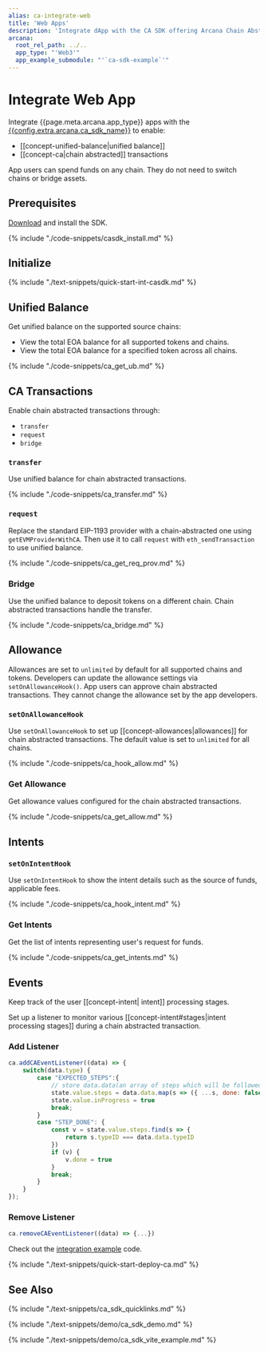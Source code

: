 ```yaml
---
alias: ca-integrate-web
title: 'Web Apps'
description: 'Integrate dApp with the CA SDK offering Arcana Chain Abstraction and enable unified balance for users.'
arcana:
  root_rel_path: ../..
  app_type: "'Web3'"
  app_example_submodule: "'`ca-sdk-example`'"
---
```


# Integrate Web App

Integrate {{page.meta.arcana.app_type}} apps with the 
[{{config.extra.arcana.ca_sdk_name}}]({{page.meta.arcana.root_rel_path}}/concepts/ca/casdk.md) 
to enable:

* [[concept-unified-balance|unified balance]]
* [[concept-ca|chain abstracted]] transactions

App users can spend funds on any chain.
They do not need to switch chains or bridge assets.

## Prerequisites

[Download]({{config.extra.arcana.ca_sdk_download_url}}) and install the SDK.

{% include "./code-snippets/casdk_install.md" %}

## Initialize

{% include "./text-snippets/quick-start-int-casdk.md" %}

## Unified Balance

Get unified balance on the supported source chains:

* View the total EOA balance for all supported tokens and chains.
* View the total EOA balance for a specified token across all chains.

{% include "./code-snippets/ca_get_ub.md" %}

## CA Transactions

Enable chain abstracted transactions through:

* `transfer`
* `request`
* `bridge`

### `transfer`

Use unified balance for chain abstracted transactions.

{% include "./code-snippets/ca_transfer.md" %}

### `request`

Replace the standard EIP-1193 provider with a chain-abstracted one using `getEVMProviderWithCA`. Then use it to call `request` with
`eth_sendTransaction` to use unified balance.

{% include "./code-snippets/ca_get_req_prov.md" %}

### Bridge

Use the unified balance to deposit tokens on a different chain.
Chain abstracted transactions handle the transfer.

{% include "./code-snippets/ca_bridge.md" %}

## Allowance

Allowances are set to `unlimited` by default for all supported chains and tokens.
Developers can update the allowance settings via `setOnAllowanceHook()`. App users
can approve chain abstracted transactions. They cannot change the allowance set by
the app developers.

### `setOnAllowanceHook`

Use `setOnAllowanceHook` to set up [[concept-allowances|allowances]] for chain
abstracted transactions. The default value is set to `unlimited` for all chains.

{% include "./code-snippets/ca_hook_allow.md" %}

### Get Allowance

Get allowance values configured for the chain abstracted transactions.

{% include "./code-snippets/ca_get_allow.md" %}

## Intents

### `setOnIntentHook`

Use `setOnIntentHook` to show the intent details such as
the source of funds, applicable fees.

{% include "./code-snippets/ca_hook_intent.md" %}

### Get Intents

Get the list of intents representing user's request for funds.

{% include "./code-snippets/ca_get_intents.md" %}

## Events

Keep track of the user [[concept-intent| intent]] processing stages.

Set up a listener to monitor various [[concept-intent#stages|intent processing stages]]
during a chain abstracted transaction.

### Add Listener

```js
ca.addCAEventListener((data) => {
    switch(data.type) {
        case "EXPECTED_STEPS":{
            // store data.data(an array of steps which will be followed)
            state.value.steps = data.data.map(s => ({ ...s, done: false }))
            state.value.inProgress = true
            break;
        }
        case "STEP_DONE": {
            const v = state.value.steps.find(s => {
                return s.typeID === data.data.typeID
            })
            if (v) {
                v.done = true
            }
            break;
        }
    }
});
```

### Remove Listener

```js
ca.removeCAEventListener((data) => {...})
```

Check out the [integration example]({{config.extra.arcana.ca_sdk_sandbox_url}}) code.

{% include "./text-snippets/quick-start-deploy-ca.md" %}

## See Also

{% include "./text-snippets/ca_sdk_quicklinks.md" %}

{% include "./text-snippets/demo/ca_sdk_demo.md" %}

{% include "./text-snippets/demo/ca_sdk_vite_example.md" %}